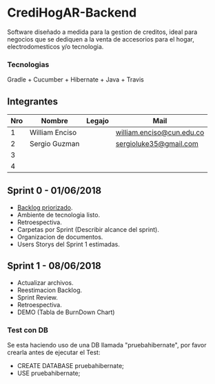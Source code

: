 # CrediHogAR-Backend

Software diseñado a medida para la gestion de creditos, ideal para negocios que se dediquen a la venta de accesorios para el hogar, electrodomesticos y/o tecnologia.

### Tecnologias

Gradle + Cucumber + Hibernate + Java + Travis

## Integrantes

Nro |    Nombre     | Legajo | Mail
----|---------------|--------|------
1   |William Enciso |        |william.enciso@cun.edu.co
2   |Sergio Guzman  |        |sergioluke35@gmail.com
3   |               |        |
4   |               |        |


## Sprint 0 - 01/06/2018

- [Backlog priorizado](https://app.scrumdo.com/projects/workspace-1356/#/summary).
- Ambiente de tecnologia listo.
- Retroespectiva.
- Carpetas por Sprint (Describir alcance del sprint).
- Organizacion de documentos.
- Users Storys del Sprint 1 estimadas.

## Sprint 1 - 08/06/2018

- Actualizar archivos.
- Reestimacion Backlog.
- Sprint Review.
- Retroespectiva.
- DEMO (Tabla de BurnDown Chart)

### Test con DB

Se esta haciendo uso de una DB llamada "pruebahibernate", por favor crearla antes de ejecutar el Test:

- CREATE DATABASE pruebahibernate;
- USE pruebahibernate;

